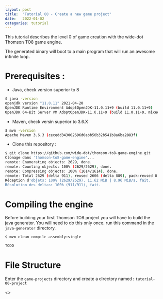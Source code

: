 ```yaml
---
layout: post
title:  "Tutorial 00 - Create a new game project"
date:   2022-01-02
categories: tutorial
---
```


This tutorial describes the level 0 of game creation with the wide-dot Thomson TO8 game engine. 

The generated binary will boot to a main program that will run an awesome infinite loop.

<!--excerpt-->

# Prerequisites :
- Java, check version superior to 8
   
```bash
$ java -version
openjdk version "11.0.11" 2021-04-20
OpenJDK Runtime Environment AdoptOpenJDK-11.0.11+9 (build 11.0.11+9)
OpenJDK 64-Bit Server VM AdoptOpenJDK-11.0.11+9 (build 11.0.11+9, mixed mode)
```
- Maven, check versin superior to 3.6.X

```bash
$ mvn -version
Apache Maven 3.6.3 (cecedd343002696d0abb50b32b541b8a6ba2883f)
```

- Clone this repository :

```bash
$ git clone https://github.com/wide-dot/thomson-to8-game-engine.git
Clonage dans 'thomson-to8-game-engine'...
remote: Enumerating objects: 2629, done.
remote: Counting objects: 100% (2629/2629), done.
remote: Compressing objects: 100% (1614/1614), done.
remote: Total 2629 (delta 911), reused 2606 (delta 889), pack-reused 0
Réception d'objets: 100% (2629/2629), 11.62 MiB | 8.96 MiB/s, fait.
Résolution des deltas: 100% (911/911), fait.
```

# Compiling the engine

Before building your first Thomson TO8 project you will have to build the java generator. You will need to do this only once.
run this command in the `java-generator` directory.

```bash
$ mvn clean compile assembly:single

TODO
```

# File Structure

Enter the `game-projects` directory and create a directory named : `tutorial-00-project`




<<TO BE CONTINUED>>